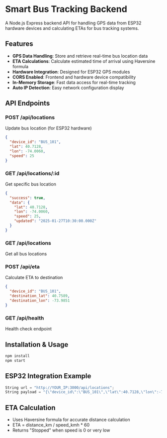# Smart Bus Tracking Backend

A Node.js Express backend API for handling GPS data from ESP32 hardware devices and calculating ETAs for bus tracking systems.

## Features

- **GPS Data Handling**: Store and retrieve real-time bus location data
- **ETA Calculations**: Calculate estimated time of arrival using Haversine formula
- **Hardware Integration**: Designed for ESP32 GPS modules
- **CORS Enabled**: Frontend and hardware device compatibility
- **In-Memory Storage**: Fast data access for real-time tracking
- **Auto IP Detection**: Easy network configuration display

## API Endpoints

### POST /api/locations
Update bus location (for ESP32 hardware)
```json
{
  "device_id": "BUS_101",
  "lat": 40.7128,
  "lon": -74.0060,
  "speed": 25
}
```

### GET /api/locations/:id
Get specific bus location
```json
{
  "success": true,
  "data": {
    "lat": 40.7128,
    "lon": -74.0060,
    "speed": 25,
    "updated": "2025-01-27T10:30:00.000Z"
  }
}
```

### GET /api/locations
Get all bus locations

### POST /api/eta
Calculate ETA to destination
```json
{
  "device_id": "BUS_101",
  "destination_lat": 40.7589,
  "destination_lon": -73.9851
}
```

### GET /api/health
Health check endpoint

## Installation & Usage

```bash
npm install
npm start
```

## ESP32 Integration Example

```cpp
String url = "http://YOUR_IP:3000/api/locations";
String payload = "{\"device_id\":\"BUS_101\",\"lat\":40.7128,\"lon\":-74.0060,\"speed\":25}";
```

## ETA Calculation

- Uses Haversine formula for accurate distance calculation
- ETA = distance_km / speed_kmh * 60
- Returns "Stopped" when speed is 0 or very low